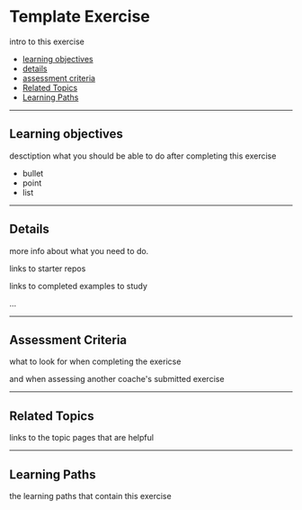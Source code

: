 # Template Exercise

intro to this exercise

- [learning objectives](#learning-objectives)
- [details](#details)
- [assessment criteria](#assessment-criteria)
- [Related Topics](#related-topics)
- [Learning Paths](#learning-paths)

---

## Learning objectives

desctiption what you should be able to do after completing this exercise

* bullet
* point
* list


---

## Details

more info about what you need to do.

links to starter repos

links to completed examples to study

...

---

## Assessment Criteria

what to look for when completing the exericse

and when assessing another coache's submitted exercise

---

## Related Topics

links to the topic pages that are helpful

---

## Learning Paths

the learning paths that contain this exercise

